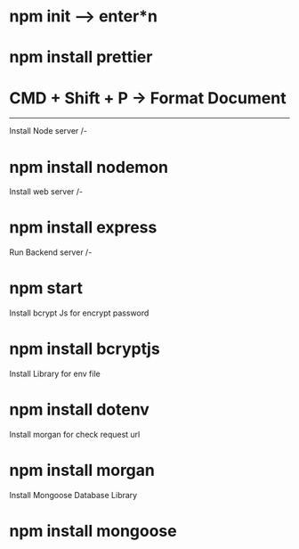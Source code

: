 # npm init --> enter*n
# npm install prettier
# CMD + Shift + P -> Format Document
------------------------

Install Node server /-
# npm install nodemon

Install web server /-
# npm install express 

Run Backend server /-
# npm start

Install bcrypt Js for encrypt password
# npm install bcryptjs

Install Library for env file
# npm install dotenv

Install morgan for check request url
# npm install morgan

Install Mongoose Database Library
# npm install mongoose